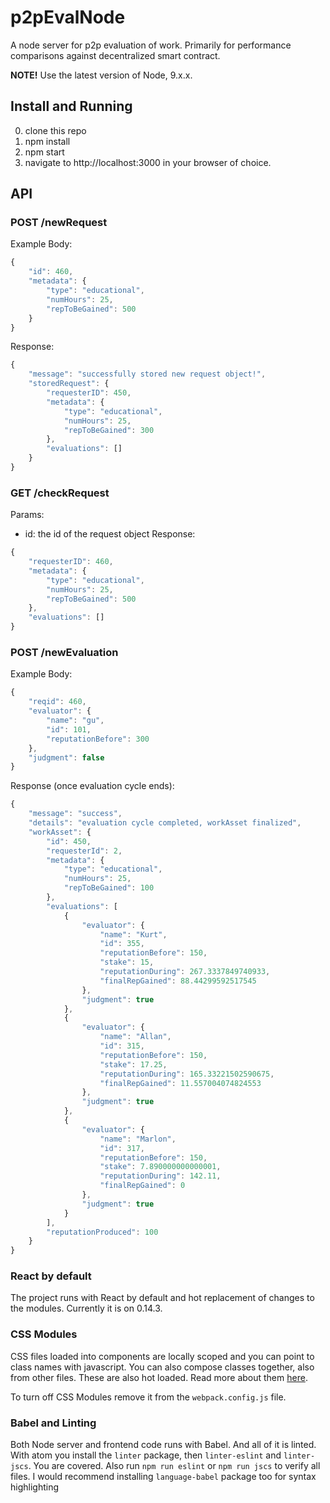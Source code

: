 # p2pEvalNode
A node server for p2p evaluation of work. Primarily for performance comparisons against decentralized smart contract.

**NOTE!** Use the latest version of Node, 9.x.x.
## Install and Running
0. clone this repo
1. npm install
2. npm start
3. navigate to http://localhost:3000 in your browser of choice.


## API

### POST /newRequest
Example Body:
```JavaScript
{
	"id": 460,
	"metadata": {
		"type": "educational",
		"numHours": 25,
		"repToBeGained": 500
	}
}

```
Response:
```JavaScript
{
    "message": "successfully stored new request object!",
    "storedRequest": {
        "requesterID": 450,
        "metadata": {
            "type": "educational",
            "numHours": 25,
            "repToBeGained": 300
        },
        "evaluations": []
    }
}
```

### GET /checkRequest
Params:
- id: the id of the request object 
Response:
```JavaScript
{
    "requesterID": 460,
    "metadata": {
        "type": "educational",
        "numHours": 25,
        "repToBeGained": 500
    },
    "evaluations": []
}
```
### POST /newEvaluation
Example Body:
```JavaScript
{
	"reqid": 460,
	"evaluator": {
		"name": "gu", 
		"id": 101, 
		"reputationBefore": 300
	},
	"judgment": false
}

```
Response (once evaluation cycle ends):
```JavaScript
{
    "message": "success",
    "details": "evaluation cycle completed, workAsset finalized",
    "workAsset": {
        "id": 450,
        "requesterId": 2,
        "metadata": {
            "type": "educational",
            "numHours": 25,
            "repToBeGained": 100
        },
        "evaluations": [
            {
                "evaluator": {
                    "name": "Kurt",
                    "id": 355,
                    "reputationBefore": 150,
                    "stake": 15,
                    "reputationDuring": 267.3337849740933,
                    "finalRepGained": 88.44299592517545
                },
                "judgment": true
            },
            {
                "evaluator": {
                    "name": "Allan",
                    "id": 315,
                    "reputationBefore": 150,
                    "stake": 17.25,
                    "reputationDuring": 165.33221502590675,
                    "finalRepGained": 11.557004074824553
                },
                "judgment": true
            },
            {
                "evaluator": {
                    "name": "Marlon",
                    "id": 317,
                    "reputationBefore": 150,
                    "stake": 7.890000000000001,
                    "reputationDuring": 142.11,
                    "finalRepGained": 0
                },
                "judgment": true
            }
        ],
        "reputationProduced": 100
    }
}
```




### React by default
The project runs with React by default and hot replacement of changes to the modules. Currently it is on 0.14.3.

### CSS Modules
CSS files loaded into components are locally scoped and you can point to class names with javascript. You can also compose classes together, also from other files. These are also hot loaded. Read more about them [here](http://glenmaddern.com/articles/css-modules).

To turn off CSS Modules remove it from the `webpack.config.js` file.

### Babel and Linting
Both Node server and frontend code runs with Babel. And all of it is linted. With atom you install the `linter` package, then `linter-eslint` and `linter-jscs`. You are covered. Also run `npm run eslint` or `npm run jscs` to verify all files. I would recommend installing `language-babel` package too for syntax highlighting
